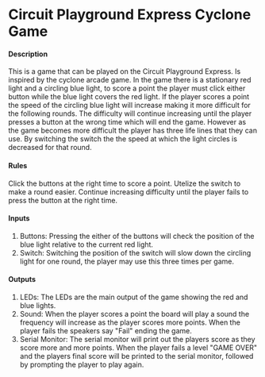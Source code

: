 # Circuit Playground Express Cyclone Game

#### Description

This is a game that can be played on the Circuit Playground Express. Is inspired by the cyclone arcade game. In the game there is a stationary red light and a circling blue light, to score a point the player must click either button while the blue light covers the red light. If the player scores a point the speed of the circling blue light will increase making it more difficult for the following rounds. The difficulty will continue increasing until the player presses a button at the wrong time which will end the game. However as the game becomes more difficult the player has three life lines that they can use. By switching the switch the the speed at which the light circles is decreased for that round.

#### Rules

Click the buttons at the right time to score a point. Utelize the switch to make a round easier. Continue increasing difficulty until the player fails to press the button at the right time.

#### Inputs

1) Buttons: Pressing the either of the buttons will check the position of the blue light relative to the current red light.
2) Switch: Switching the position of the switch will slow down the circling light for one round, the player may use this three times per game.

#### Outputs

1) LEDs: The LEDs are the main output of the game showing the red and blue lights.
2) Sound: When the player scores a point the board will play a sound the frequency will increase as the player scores more points. When the player fails the speakers say "Fail" ending the game.
3) Serial Monitor: The serial monitor will print out the players score as they score more and more points. When the player fails a level "GAME OVER" and the players final score will be printed to the serial monitor, followed by prompting the player to play again.
